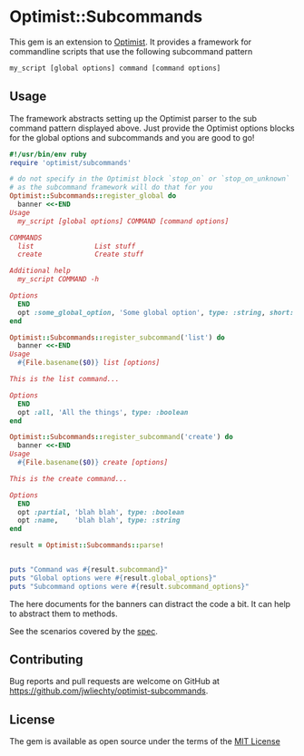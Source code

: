 # Optimist::Subcommands

This gem is an extension to [Optimist]. It provides a framework for commandline
scripts that use the following subcommand pattern

```bash
my_script [global options] command [command options]
```

## Usage

The framework abstracts setting up the Optimist parser to the sub command pattern
displayed above. Just provide the Optimist options blocks for the global options
and subcommands and you are good to go!

```ruby
#!/usr/bin/env ruby
require 'optimist/subcommands'

# do not specify in the Optimist block `stop_on` or `stop_on_unknown`
# as the subcommand framework will do that for you
Optimist::Subcommands::register_global do
  banner <<-END
Usage
  my_script [global options] COMMAND [command options]

COMMANDS
  list               List stuff
  create             Create stuff

Additional help
  my_script COMMAND -h

Options
  END
  opt :some_global_option, 'Some global option', type: :string, short: :none
end

Optimist::Subcommands::register_subcommand('list') do
  banner <<-END
Usage
  #{File.basename($0)} list [options]

This is the list command...

Options
  END
  opt :all, 'All the things', type: :boolean
end

Optimist::Subcommands::register_subcommand('create') do
  banner <<-END
Usage
  #{File.basename($0)} create [options]

This is the create command...

Options
  END
  opt :partial, 'blah blah', type: :boolean
  opt :name,    'blah blah', type: :string
end

result = Optimist::Subcommands::parse!


puts "Command was #{result.subcommand}"
puts "Global options were #{result.global_options}"
puts "Subcommand options were #{result.subcommand_options}"
```

The here documents for the banners can distract the code a bit. It can help to
abstract them to methods.

See the scenarios covered by the [spec].

## Contributing

Bug reports and pull requests are welcome on GitHub at
https://github.com/jwliechty/optimist-subcommands.

## License

The gem is available as open source under the terms of the [MIT License]

[MIT License]: http://opensource.org/licenses/MIT
[spec]:        spec/optimist/subcommands_spec.rb
[Optimist]:    https://github.com/ManageIQ/optimist 
